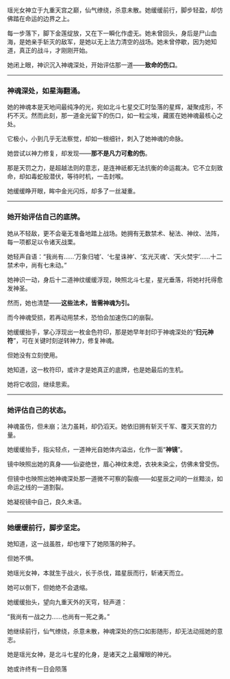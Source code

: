瑶光女神立于九重天宫之巅，仙气缭绕，杀意未散。她缓缓前行，脚步轻盈，却仿佛踏在命运的边界之上。

每一步落下，脚下金莲绽放，又在下一瞬化作虚无。她未曾回头，身后是尸山血海，是她亲手斩灭的敌军，是她以无上法力清空的战场。她未曾停歇，因为她知道，真正的战斗，才刚刚开始。

她闭上眼，神识沉入神魂深处，开始评估那一道——**致命的伤口**。

---

### 神魂深处，如星海翻涌。

她的神魂本是天地间最纯净的光，宛如北斗七星交汇时坠落的星辉，凝聚成形，不朽不灭。然而此刻，那一道金光留下的伤口，如一粒尘埃，藏匿在她神魂最核心之处。

它极小，小到几乎无法察觉，却如一根细针，刺入了她神魂的命脉。

她尝试以神力修复，却发现——**那不是凡力可愈的伤**。

那是天罚之力，是超越法则的意志，是连神祇都无法抗衡的命运裁决。它不立刻致命，却如毒蛇般潜伏，等待时机，一击封喉。

她缓缓睁开眼，眸中金光闪烁，却多了一丝凝重。

---

### 她开始评估自己的底牌。

她从不轻敌，更不会毫无准备地踏上战场。她拥有无数禁术、秘法、神纹、法阵，每一项都足以令诸天战栗。

她轻声自语：“我尚有……‘万象归墟’、‘七星诛神’、‘玄光灭魂’、‘天火焚宇’……十二禁术中，尚有七未动。”

她神识一动，身后十二道神纹缓缓浮现，映照北斗七星，星光垂落，将她衬托得愈发神圣。

然而，她也清楚——**这些法术，皆需神魂为引。**

而今神魂受损，若再动用禁术，恐怕会加速伤口的崩裂。

她缓缓抬手，掌心浮现出一枚金色符印，那是她早年封印于神魂深处的“**归元神符**”，可在关键时刻逆转神力，修复神魂。

但她没有立刻使用。

她知道，这一枚符印，或许才是她真正的底牌，也是她最后的生机。

她将它收回，继续思索。

---

### 她评估自己的状态。

神魂虽伤，但未崩；法力虽耗，却仍滔天。她依旧拥有斩灭千军、覆灭天宫的力量。

她缓缓抬手，指尖轻点，一道神光自她体内溢出，化作一面“**神镜**”。

镜中映照出她的真身——仙姿绝世，眉心神纹未熄，衣袂未染尘，仿佛未曾受伤。

但镜中也映照出她神魂深处那一道微不可察的裂痕——如星辰之间的一丝黯淡，如命运之线的一道割裂。

她凝视镜中自己，良久未语。

---

### 她缓缓前行，脚步坚定。

她知道，这一战虽胜，却也埋下了她陨落的种子。

但她不惧。

她瑶光女神，本就生于战火，长于杀伐，踏星辰而行，斩诸天而立。

她可以倒下，但她绝不会退缩。

她缓缓抬头，望向九重天外的天穹，轻声道：

“我尚有一战之力……也尚有一死之勇。”

她继续前行，仙气缭绕，杀意未散，神魂深处的伤口如影随形，却无法动摇她的意志。

她是瑶光女神，是北斗七星的化身，是诸天之上最耀眼的神光。

她或许终有一日会陨落